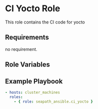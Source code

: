 # CI Yocto Role

This role contains the CI code for yocto

## Requirements

no requirement.

## Role Variables

## Example Playbook

```yaml
- hosts: cluster_machines
  roles:
    - { role: seapath_ansible.ci_yocto }
```
